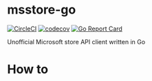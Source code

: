 # msstore-go
[![CircleCI](https://circleci.com/gh/budougumi0617/msstore-go.svg?style=svg)](https://circleci.com/gh/budougumi0617/msstore-go)
[![codecov](https://codecov.io/gh/budougumi0617/msstore-go/branch/master/graph/badge.svg)](https://codecov.io/gh/budougumi0617/msstore-go)
[![Go Report Card](https://goreportcard.com/badge/github.com/budougumi0617/msstore-go)](https://goreportcard.com/report/github.com/budougumi0617/msstore-go)


Unofficial Microsoft store API client written in Go


#  How to
